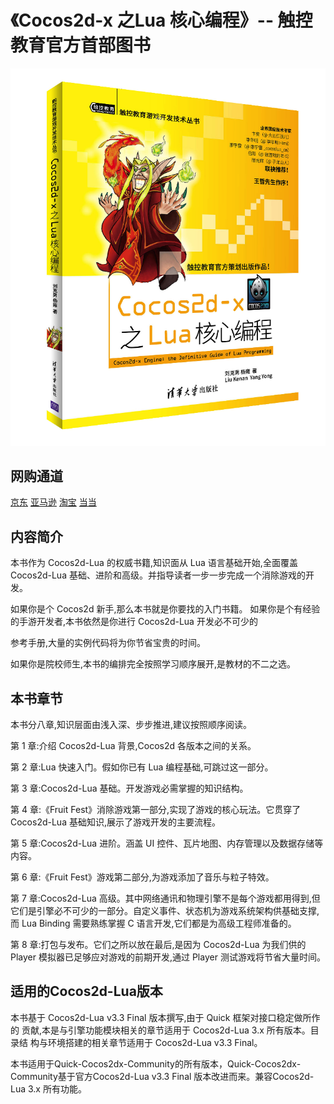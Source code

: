 #  《Cocos2d-x 之Lua 核心编程》-- 触控教育官方首部图书

![Cocos2d Lua Book](./book.jpg)

## 网购通道

[京东](http://item.jd.com/11792827.html) [亚马逊](https://www.amazon.cn/gp/product/B01777XLV8) [淘宝](https://s.taobao.com/search?q=Cocos2d-x+%E4%B9%8B+lua+%E6%A0%B8%E5%BF%83%E7%BC%96%E7%A8%8B) [当当](http://product.dangdang.com/23800863.html)

## 内容简介

本书作为 Cocos2d-Lua 的权威书籍,知识面从 Lua 语言基础开始,全面覆盖 Cocos2d-Lua 基础、进阶和高级。并指导读者一步一步完成一个消除游戏的开发。

如果你是个 Cocos2d 新手,那么本书就是你要找的入门书籍。 如果你是个有经验的手游开发者,本书依然是你进行 Cocos2d-Lua 开发必不可少的

参考手册,大量的实例代码将为你节省宝贵的时间。

如果你是院校师生,本书的编排完全按照学习顺序展开,是教材的不二之选。

## 本书章节

 本书分八章,知识层面由浅入深、步步推进,建议按照顺序阅读。

第 1 章:介绍 Cocos2d-Lua 背景,Cocos2d 各版本之间的关系。

第 2 章:Lua 快速入门。假如你已有 Lua 编程基础,可跳过这一部分。

第 3 章:Cocos2d-Lua 基础。开发游戏必需掌握的知识结构。

第 4 章:《Fruit Fest》消除游戏第一部分,实现了游戏的核心玩法。它贯穿了 Cocos2d-Lua 基础知识,展示了游戏开发的主要流程。

第 5 章:Cocos2d-Lua 进阶。涵盖 UI 控件、瓦片地图、内存管理以及数据存储等 内容。

第 6 章:《Fruit Fest》游戏第二部分,为游戏添加了音乐与粒子特效。

第 7 章:Cocos2d-Lua 高级。其中网络通讯和物理引擎不是每个游戏都用得到,但 它们是引擎必不可少的一部分。自定义事件、状态机为游戏系统架构供基础支撑, 而 Lua Binding 需要熟练掌握 C 语言开发,它们都是为高级工程师准备的。

第 8 章:打包与发布。它们之所以放在最后,是因为 Cocos2d-Lua 为我们供的 Player 模拟器已足够应对游戏的前期开发,通过 Player 测试游戏将节省大量时间。

## 适用的Cocos2d-Lua版本

本书基于 Cocos2d-Lua v3.3 Final 版本撰写,由于 Quick 框架对接口稳定做所作的 贡献,本是与引擎功能模块相关的章节适用于 Cocos2d-Lua 3.x 所有版本。目录结 构与环境搭建的相关章节适用于 Cocos2d-Lua v3.3 Final。

本书适用于Quick-Cocos2dx-Community的所有版本，Quick-Cocos2dx-Community基于官方Cocos2d-Lua v3.3 Final 版本改进而来。兼容Cocos2d-Lua 3.x 所有功能。